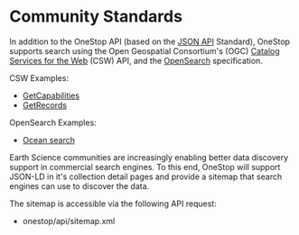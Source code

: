 # Community Standards

In addition to the OneStop API (based on the [JSON API](http://jsonapi.org/) Standard), OneStop supports search using the Open Geospatial Consortium's (OGC) [Catalog Services for the Web](http://www.opengeospatial.org/standards/cat) (CSW) API, and the [OpenSearch](http://www.opensearch.org) specification.

CSW Examples:

* [GetCapabilities](https://sciapps.colorado.edu/onestop/api/csw?service=CSW&version=3.0.0&request=GetCapabilities)
* [GetRecords](https://sciapps.colorado.edu/onestop/api/csw?service=CSW&version=3.0.0&request=GetRecords&typeName=csw:Record&constraintlanguage=CQLTEXT&constraint=%E2%80%9Ccsw:AnyText%20Like%20%E2%80%98%ocean%)


OpenSearch Examples:
* [Ocean search](https://sciapps.colorado.edu/onestop/api/opensearch?q=ocean)

Earth Science communities are increasingly enabling better data discovery support in commercial search engines. To this end, OneStop will support JSON-LD in it's collection detail pages and provide a sitemap that search engines can use to discover the data.

The sitemap is accessible via the following API request:
* onestop/api/sitemap.xml
